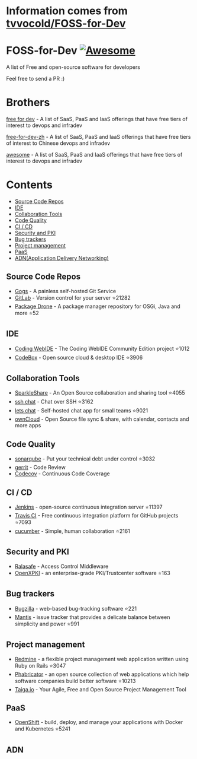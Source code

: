 # Information comes from [tvvocold/FOSS-for-Dev](https://github.com/tvvocold/FOSS-for-Dev)
# FOSS-for-Dev  [![Awesome](https://cdn.rawgit.com/sindresorhus/awesome/d7305f38d29fed78fa85652e3a63e154dd8e8829/media/badge.svg)](https://github.com/sindresorhus/awesome)
A list of Free and open-source software for developers

 
Feel free to send a PR :)
# Brothers
[free for dev](https://github.com/ripienaar/free-for-dev) - A list of SaaS, PaaS and IaaS offerings that have free tiers of interest to devops and infradev

[free-for-dev-zh](https://github.com/qinghuaiorg/free-for-dev-zh) - A list of SaaS, PaaS and IaaS offerings that have free tiers of interest to Chinese devops and infradev

[awesome](https://github.com/sindresorhus/awesome) - A list of SaaS, PaaS and IaaS offerings that have free tiers of interest to devops and infradev


# Contents
   * [Source Code Repos](#source-code-repos)
   * [IDE](#ide)
   * [Collaboration Tools](#collaboration-tools)
   * [Code Quality](#code-quality)
   * [CI / CD](#ci--cd)
   * [Security and PKI](#security-and-pki)
   * [Bug trackers](#bug-trackers)
   * [Project management](#project-management)
   * [PaaS](#paas)
   * [ADN(Application Delivery Networking)](#adn)


## Source Code Repos 

 * [Gogs](https://github.com/gogits/gogs)  - A painless self-hosted Git Service 
 * [GitLab](https://github.com/gitlabhq/gitlabhq) - Version control for your server :star:21282
 * [Package Drone](https://github.com/eclipse/packagedrone) - A package manager repository for OSGi, Java and more :star:52


## IDE 

 * [Coding WebIDE](https://github.com/Coding/WebIDE) - The Coding WebIDE Community Edition project :star:1012
 * [CodeBox](https://github.com/CodeboxIDE/codebox) - Open source cloud & desktop IDE :star:3906


## Collaboration Tools

 * [SparkleShare](https://github.com/hbons/SparkleShare) - An Open Source collaboration and sharing tool :star:4055
 * [ssh chat](https://github.com/shazow/ssh-chat) - Chat over SSH  :star:3162
 * [lets chat](https://github.com/sdelements/lets-chat) - Self-hosted chat app for small teams :star:9021
 * [ownCloud](https://owncloud.org) - Open Source file sync & share, with calendar, contacts and more apps

## Code Quality

 * [sonarqube](https://github.com/SonarSource/sonarqube) - Put your technical debt under control :star:3032
 * [gerrit](https://gerrit.googlesource.com/) - Code Review
 * [Codecov](https://codecov.io/) - Continuous Code Coverage


## CI / CD

 * [Jenkins](https://github.com/jenkinsci/jenkins) - open-source continuous integration server :star:11397
 * [Travis CI](https://github.com/travis-ci/travis-ci) - Free continuous integration platform for GitHub projects :star:7093
 * [cucumber](https://github.com/cucumber/cucumber) - Simple, human collaboration  :star:2161


## Security and PKI

 * [Ralasafe](http://sourceforge.net/projects/ralasafe/) - Access Control Middleware
 * [OpenXPKI](https://github.com/openxpki/openxpki) - an enterprise-grade PKI/Trustcenter software :star:163


## Bug trackers

* [Bugzilla](https://github.com/bugzilla/bugzilla) - web-based bug-tracking software :star:221
* [Mantis](https://github.com/mantisbt/mantisbt) - issue tracker that provides a delicate balance between simplicity and power :star:991


## Project management
* [Redmine](https://github.com/redmine/redmine) - a flexible project management web application written using Ruby on Rails :star:3047
* [Phabricator](https://github.com/phacility/phabricator) - an open source collection of web applications which help software companies build better software :star:10213
* [Taiga.io](https://github.com/taigaio) - Your Agile, Free and Open Source Project Management Tool

## PaaS

 * [OpenShift](https://github.com/openshift/origin) - build, deploy, and manage your applications with Docker and Kubernetes :star:5241

## ADN 
  
 

